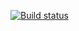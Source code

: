 [![Build status](https://ci.appveyor.com/api/projects/status/o9sn8x8helxrsn4h?svg=true)](https://ci.appveyor.com/project/anay333/hw-web)
